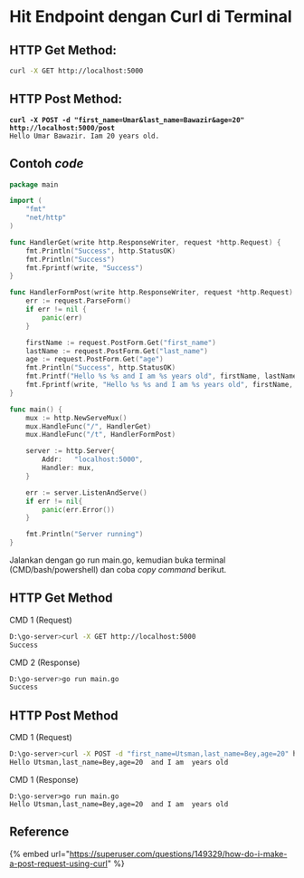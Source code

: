 # Hit Endpoint dengan Curl di Terminal

## HTTP Get Method:

```bash
curl -X GET http://localhost:5000
```

## HTTP Post Method:

<pre class="language-bash"><code class="lang-bash"><strong>curl -X POST -d "first_name=Umar&#x26;last_name=Bawazir&#x26;age=20" http://localhost:5000/post
</strong>Hello Umar Bawazir. Iam 20 years old.
</code></pre>

## Contoh _code_

```go
package main

import (
	"fmt"
	"net/http"
)

func HandlerGet(write http.ResponseWriter, request *http.Request) {
	fmt.Println("Success", http.StatusOK)
	fmt.Println("Success")
	fmt.Fprintf(write, "Success")
}

func HandlerFormPost(write http.ResponseWriter, request *http.Request) {
	err := request.ParseForm()
	if err != nil {
		panic(err)
	}

	firstName := request.PostForm.Get("first_name")
	lastName := request.PostForm.Get("last_name")
	age := request.PostForm.Get("age")
	fmt.Println("Success", http.StatusOK)
	fmt.Printf("Hello %s %s and I am %s years old", firstName, lastName, age)
	fmt.Fprintf(write, "Hello %s %s and I am %s years old", firstName, lastName, age)
}

func main() {
	mux := http.NewServeMux()
	mux.HandleFunc("/", HandlerGet)
	mux.HandleFunc("/t", HandlerFormPost)

	server := http.Server{
		Addr:   "localhost:5000",
		Handler: mux,
	}

	err := server.ListenAndServe()
	if err != nil{
		panic(err.Error())
	}

	fmt.Println("Server running")
}
```

Jalankan dengan go run main.go, kemudian buka terminal (CMD/bash/powershell) dan coba _copy command_ berikut.

## HTTP Get Method

CMD 1 (Request)

```bash
D:\go-server>curl -X GET http://localhost:5000
Success
```

CMD 2 (Response)

```bash
D:\go-server>go run main.go
Success
```

## HTTP Post Method

CMD 1 (Request)

```bash
D:\go-server>curl -X POST -d "first_name=Utsman,last_name=Bey,age=20" http://localhost:5000/t
Hello Utsman,last_name=Bey,age=20  and I am  years old
```

CMD 1 (Response)

```
D:\go-server>go run main.go
Hello Utsman,last_name=Bey,age=20  and I am  years old
```

## Reference

{% embed url="https://superuser.com/questions/149329/how-do-i-make-a-post-request-using-curl" %}
